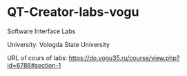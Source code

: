 # QT-Creator-labs-vogu
Software Interface Labs  

University: Vologda State University  

URL of cours of labs: https://do.vogu35.ru/course/view.php?id=6786#section-1  


